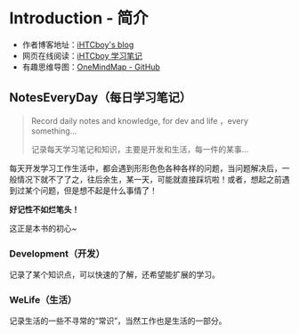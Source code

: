# Introduction - 简介

* 作者博客地址：[iHTCboy's blog](https://ihtcboy.com/)
* 网页在线阅读：[iHTCboy 学习笔记](https://ihtcboy.com/NotesEveryDay/)
* 有趣思维导图：[OneMindMap - GitHub](https://github.com/iHTCboy/OneMindMap)

## NotesEveryDay（每日学习笔记）
> Record daily notes and knowledge, for dev and life ，every something...
>   
> 记录每天学习笔记和知识，主要是开发和生活，每一件的某事...

每天开发学习工作生活中，都会遇到形形色色各种各样的问题，当问题解决后，一般情况下就不了了之，往后余生，某一天，可能就直接踩坑啦！或者，想起之前遇到过某个问题，但是想不起是什么事情了！

**好记性不如烂笔头！**

这正是本书的初心~


### Development（开发）
记录了某个知识点，可以快速的了解，还希望能扩展的学习。

### WeLife（生活）
记录生活的一些不寻常的“常识”，当然工作也是生活的一部分。
